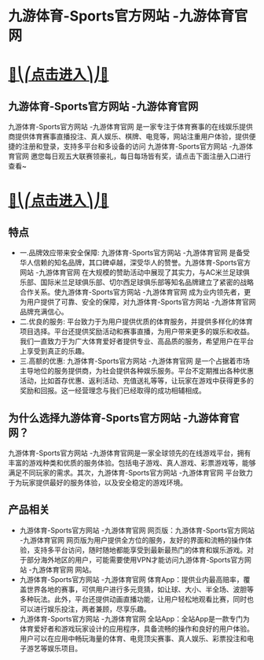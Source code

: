 # 九游体育-Sports官方网站 -九游体育官网

# [🍉⎝⎛点击进入⎞⎠🍉](https://kkdd668.cn)
## 九游体育-Sports官方网站 -九游体育官网
九游体育-Sports官方网站 -九游体育官网 是一家专注于体育赛事的在线娱乐提供商提供体育赛事直播投注、真人娱乐、棋牌、电竞等，网站注重用户体验，提供便捷的注册和登录，支持多平台和多设备的访问 九游体育-Sports官方网站 -九游体育官网 邀您每日观五大联赛领豪礼，每日每场皆有奖，请点击下面注册入口进行查看~
# [🍉⎝⎛点击进入⎞⎠🍉](https://kkdd668.cn)

## 特点
- 一.品牌效应带来安全保障: 九游体育-Sports官方网站 -九游体育官网 是备受华人信赖的知名品牌，其口碑卓越，深受华人的赞誉。九游体育-Sports官方网站 -九游体育官网 在大规模的赞助活动中展现了其实力，与AC米兰足球俱乐部、国际米兰足球俱乐部、切尔西足球俱乐部等知名品牌建立了紧密的战略合作关系。使九游体育-Sports官方网站 -九游体育官网 成为业内领先者，更为用户提供了可靠、安全的保障，对九游体育-Sports官方网站 -九游体育官网 品牌充满信心。
- 二.优良的服务: 平台致力于为用户提供优质的体育服务，并提供多样化的体育项目选择。平台还提供奖励活动和赛事直播，为用户带来更多的娱乐和收益。我们一直致力于为广大体育爱好者提供专业、高品质的服务，希望用户在平台上享受到真正的乐趣。
- 三.高额的优惠: 九游体育-Sports官方网站 -九游体育官网 是一个占据着市场主导地位的服务提供商，为社会提供各种娱乐服务。平台不定期推出各种优惠活动，比如首存优惠、返利活动、充值送礼等等，让玩家在游戏中获得更多的奖励和回报。这一经营理念与我们已经取得的成功相辅相成。

## 为什么选择九游体育-Sports官方网站 -九游体育官网？
九游体育-Sports官方网站 -九游体育官网是一家全球领先的在线游戏平台，拥有丰富的游戏种类和优质的服务体验。包括电子游戏、真人游戏、彩票游戏等，能够满足不同玩家的需求。其次，九游体育-Sports官方网站 -九游体育官网 平台致力于为玩家提供最好的服务体验，以及安全稳定的游戏环境。
## 产品相关
- 九游体育-Sports官方网站 -九游体育官网 网页版：九游体育-Sports官方网站 -九游体育官网 网页版为用户提供全方位的服务，友好的界面和流畅的操作体验，支持多平台访问，随时随地都能享受到最新最热门的体育和娱乐游戏。对于部分海外地区的用户，可能需要使用VPN才能访问九游体育-Sports官方网站 -九游体育官网 网站。
- 九游体育-Sports官方网站 -九游体育官网 体育App：提供业内最高赔率，覆盖世界各地的赛事，可供用户进行多元竞猜，如让球、大小、半全场、波胆等多种玩法。此外，平台还提供动画直播功能，让用户轻松地观看比赛，同时也可以进行娱乐投注，两者兼顾，尽享乐趣。
- 九游体育-Sports官方网站 -九游体育官网 全站App：全站App是一款专门为体育爱好者和游戏玩家设计的应用程序，具备流畅的操作和良好的用户体验。用户可以在应用中畅玩海量的体育、电竞顶尖赛事、真人娱乐、彩票投注和电子游艺等娱乐项目。

